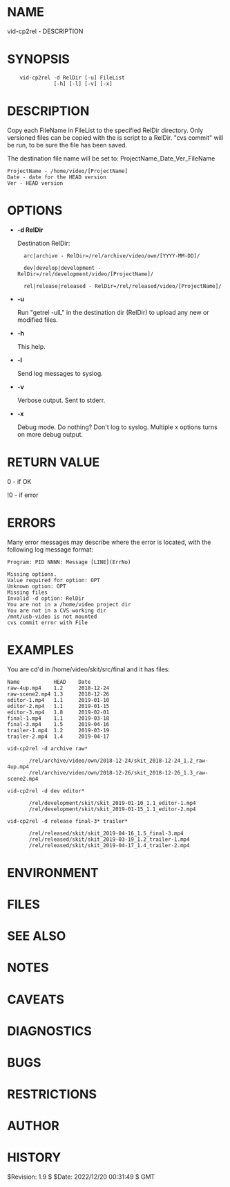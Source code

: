# NAME

vid-cp2rel - DESCRIPTION

# SYNOPSIS

        vid-cp2rel -d RelDir [-u] FileList
                   [-h] [-l] [-v] [-x]

# DESCRIPTION

Copy each FileName in FileList to the specified RelDir directory.
Only versioned files can be copied with the is script to a
RelDir. "cvs commit" will be run, to be sure the file has been saved.

The destination file name will be set to: ProjectName\_Date\_Ver\_FileName

    ProjectName - /home/video/[ProjectName]
    Date - date for the HEAD version
    Ver - HEAD version

# OPTIONS

- **-d RelDir**

    Destination RelDir:

        arc|archive - RelDir=/rel/archive/video/own/[YYYY-MM-DD]/

        dev|develop|development - RelDir=/rel/development/video/[ProjectName]/

        rel|release|released - RelDir=/rel/released/video/[ProjectName]/

- **-u**

    Run "getrel -ulL" in the destination dir (RelDir) to upload any new or
    modified files.

- **-h**

    This help.

- **-l**

    Send log messages to syslog.

- **-v**

    Verbose output.  Sent to stderr.

- **-x**

    Debug mode.  Do nothing? Don't log to syslog. Multiple x options turns
    on more debug output.

# RETURN VALUE

0 - if OK

!0 - if error

# ERRORS

Many error messages may describe where the error is located, with the
following log message format:

    Program: PID NNNN: Message [LINE](ErrNo)

    Missing options.
    Value required for option: OPT
    Unknown option: OPT
    Missing files
    Invalid -d option: RelDir
    You are not in a /home/video project dir
    You are not in a CVS working dir
    /mnt/usb-video is not mounted
    cvs commit error with File

# EXAMPLES

You are cd'd in /home/video/skit/src/final and it has files:

    Name           HEAD    Date
    raw-4up.mp4    1.2     2018-12-24
    raw-scene2.mp4 1.3     2018-12-26
    editor-1.mp4   1.1     2019-01-10
    editor-2.mp4   1.1     2019-01-15
    editor-3.mp4   1.8     2019-02-01
    final-1.mp4    1.1     2019-03-18
    final-3.mp4    1.5     2019-04-16
    trailer-1.mp4  1.2     2019-03-19
    trailer-2.mp4  1.4     2019-04-17

    vid-cp2rel -d archive raw*

           /rel/archive/video/own/2018-12-24/skit_2018-12-24_1.2_raw-4up.mp4
           /rel/archive/video/own/2018-12-26/skit_2018-12-26_1.3_raw-scene2.mp4

    vid-cp2rel -d dev editor*

           /rel/development/skit/skit_2019-01-10_1.1_editor-1.mp4
           /rel/development/skit/skit_2019-01-15_1.1_editor-2.mp4

    vid-cp2rel -d release final-3* trailer*

           /rel/released/skit/skit_2019-04-16_1.5_final-3.mp4
           /rel/released/skit/skit_2019-03-19_1.2_trailer-1.mp4
           /rel/released/skit/skit_2019-04-17_1.4_trailer-2.mp4

# ENVIRONMENT

# FILES

# SEE ALSO

# NOTES

# CAVEATS

# DIAGNOSTICS

# BUGS

# RESTRICTIONS

# AUTHOR

# HISTORY

$Revision: 1.9 $ $Date: 2022/12/20 00:31:49 $ GMT 
